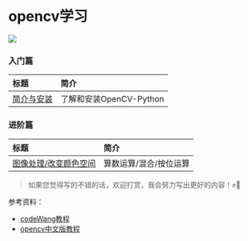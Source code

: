 # opencv学习

![](http://cos.codec.wang/opencv-python-tutorial-amend-new-cover.png)


### 入门篇

| 标题 | 简介 |
| :--- | :--- |
| [简介与安装](opencv/install_and_start) | 了解和安装OpenCV-Python |

### 进阶篇

| 标题 | 简介 |
| :--- | :--- |
| [图像处理/改变颜色空间](opencv/advanced/img_deal/change_color_range) | 算数运算/混合/按位运算 |


> 如果您觉得写的不错的话，欢迎打赏，我会努力写出更好的内容！✊🤟

参考资料：
- [codeWang教程](http://codec.wang/)
- [opencv中文版教程](http://woshicver.com/)


